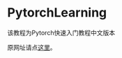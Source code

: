 # PytorchLearning

该教程为Pytorch快速入门教程中文版本

原网址请点[这里](https://pytorch.org/tutorials/beginner/basics/intro.html)。
